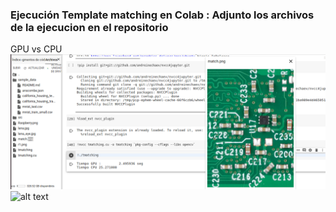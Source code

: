 ### Ejecución Template matching en Colab : Adjunto los archivos de la ejecucion en el repositorio
GPU vs CPU
![alt text](https://github.com/dbellidor/Topic_ComputacionGrafica/blob/master/Fase%203/Continua/template_ejecucion_2.png)
![alt text](https://github.com/dbellidor/Topic_ComputacionGrafica/blob/master/Fase%203/Continua/template_ejecuci%C3%B3n_1.png)
